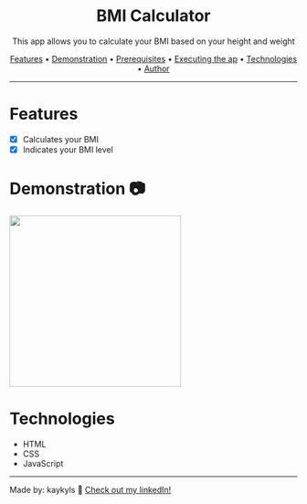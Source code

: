 <div align="center">
<h1>BMI Calculator</h1>
<p>This app allows you to calculate your BMI based on your height and weight</p>

<p>
  <a href="#features">Features</a> •
  <a href="#demonstration">Demonstration</a> •
  <a href="#prerequisites">Prerequisites</a> •
  <a href="#executing-the-app">Executing the ap</a> •
  <a href="#technologies">Technologies</a> •
  <a href="#author">Author</a>
</p>
</div>

---

# Features
- [x] Calculates your BMI
- [x] Indicates your BMI level

# Demonstration 📷
<a href="https://kaykyls.github.io/projects/bmi-calculator/"><img height="300px" width="300px" src="https://cdn.discordapp.com/attachments/766798638139179031/1035356827656929341/Animacao.gif"/></a>

# Technologies
- HTML
- CSS
- JavaScript

---
Made by: kaykyls 👋 [Check out my linkedIn!](https://www.linkedin.com/in/devkayky)
